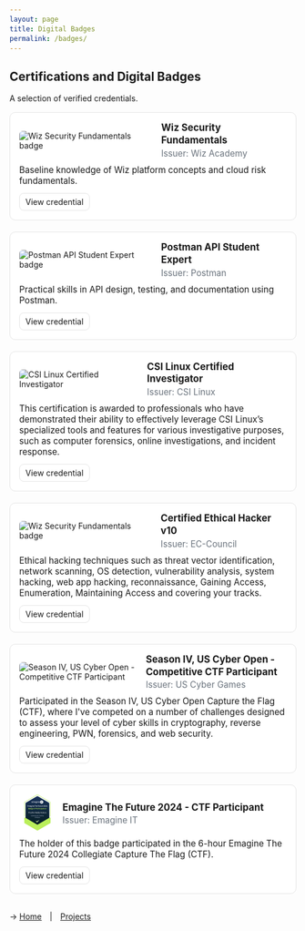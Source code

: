 ```yaml
---
layout: page
title: Digital Badges
permalink: /badges/
---
```


<style>
/* Local-only styles scoped to this page */
.badge-grid { display: grid; grid-template-columns: repeat(auto-fit, minmax(280px, 1fr)); gap: 1.25rem; margin-top: 1rem; }
.badge-card { border: 1px solid #e5e5e5; border-radius: 10px; padding: 16px; background: #fff; }
.badge-header { display: flex; gap: 12px; align-items: center; }
.badge-media img { width: 64px; height: 64px; object-fit: contain; border-radius: 6px; }
.badge-title { margin: 0; font-size: 1.05rem; line-height: 1.3; }
.badge-issuer { margin: 2px 0 0; color: #6a737d; font-size: 0.95rem; }
.badge-body { margin-top: 10px; font-size: 0.95rem; }
.badge-actions { margin-top: 12px; }
.badge-actions a { display: inline-block; padding: 6px 10px; border: 1px solid #e5e5e5; border-radius: 8px; text-decoration: none; }
.badge-actions a:hover { text-decoration: underline; }
.section-hint { color: #6a737d; margin: 0.25rem 0 1rem; font-size: 0.95rem; }
</style>

## Certifications and Digital Badges
A selection of verified credentials.

<div class="badge-grid">

  <!-- Wiz Security Fundamentals -->
  <article class="badge-card">
    <div class="badge-header">
      <div class="badge-media">
        <img src="https://api.accredible.com/v1/frontend/credential_website_embed_image/badge/157086684"
             alt="Wiz Security Fundamentals badge" loading="lazy">
      </div>
      <div>
        <h3 class="badge-title">Wiz Security Fundamentals</h3>
        <p class="badge-issuer">Issuer: Wiz Academy</p>
      </div>
    </div>
    <div class="badge-body">
      Baseline knowledge of Wiz platform concepts and cloud risk fundamentals.
    </div>
    <div class="badge-actions">
      <a href="https://certified.training.wiz.io/130258f9-bd9a-4a15-9f85-6d37af966eaf" target="_blank" rel="noopener">View credential</a>
    </div>
  </article>

  <!-- Postman API Student Expert -->
  <article class="badge-card">
    <div class="badge-header">
      <div class="badge-media">
        <img src="https://api.badgr.io/public/assertions/ar9U5C7mRIeYToapFO-0QA/image"
             alt="Postman API Student Expert badge" loading="lazy">
      </div>
      <div>
        <h3 class="badge-title">Postman API Student Expert</h3>
        <p class="badge-issuer">Issuer: Postman</p>
      </div>
    </div>
    <div class="badge-body">
      Practical skills in API design, testing, and documentation using Postman.
    </div>
    <div class="badge-actions">
      <a href="https://badgr.com/public/assertions/ar9U5C7mRIeYToapFO-0QA?identity__email=pkoduru1%40umbc.edu" target="_blank" rel="noopener">View credential</a>
    </div>
  </article>

  <!-- CSI LINUX BADGE  -->
  <article class="badge-card">
    <div class="badge-header">
      <div class="badge-media">
        <img src="https://api.badgr.io/public/assertions/W4ak4W_ETSKezZ8Tgw1-Tw/image"
             alt="CSI Linux Certified Investigator" loading="lazy">
      </div>
      <div>
        <h3 class="badge-title">CSI Linux Certified Investigator</h3>
        <p class="badge-issuer">Issuer: CSI Linux</p>
      </div>
    </div>
    <div class="badge-body">
      This certification is awarded to professionals who have demonstrated their ability to effectively leverage CSI Linux’s specialized tools and features for various investigative purposes, such as computer forensics, online investigations, and incident response.
    </div>
    <div class="badge-actions">
      <a href="https://badgr.com/public/assertions/W4ak4W_ETSKezZ8Tgw1-Tw?identity__email=pkoduru1%40umbc.edu" target="_blank" rel="noopener">View credential</a>
    </div>
  </article>

  <!-- CEH Badge -->
  <article class="badge-card">
    <div class="badge-header">
      <div class="badge-media">
        <img src="https://aspen.eccouncil.org/Content/Badges/CertifiedBadges/CEHMASTER_5FB43496785F.png"
             alt="Wiz Security Fundamentals badge" loading="lazy">
      </div>
      <div>
        <h3 class="badge-title">Certified Ethical Hacker v10</h3>
        <p class="badge-issuer">Issuer: EC-Council</p>
      </div>
    </div>
    <div class="badge-body">
      Ethical hacking techniques such as threat vector identification, network scanning, OS detection, vulnerability analysis, system hacking, web app hacking, reconnaissance, Gaining Access, Enumeration, Maintaining Access and covering your tracks.
    </div>
    <div class="badge-actions">
      <a href="https://aspen.eccouncil.org/VerifyBadge?type=certification&a=5ZuTZm9e7QTHQQQA+/K3mqoAv6GrW1MDIM0ow+ISdsY=" target="_blank" rel="noopener">View credential</a>
    </div>
  </article>

  <!-- Cybergames Badge -->
  <article class="badge-card">
    <div class="badge-header">
      <div class="badge-media">
        <img src="https://api.badgr.io/public/assertions/yTwfkqaMQP6gJAkB7ZZdJA/image" width="64" height="64"
             alt="Season IV, US Cyber Open - Competitive CTF Participant" loading="lazy">
      </div>
      <div>
        <h3 class="badge-title">Season IV, US Cyber Open - Competitive CTF Participant</h3>
        <p class="badge-issuer">Issuer: US Cyber Games</p>
      </div>
    </div>
    <div class="badge-body">
      Participated in the Season IV, US Cyber Open Capture the Flag (CTF), where I've competed on a number of challenges designed to assess your level of cyber skills in cryptography, reverse engineering, PWN, forensics, and web security.
    </div>
    <div class="badge-actions">
      <a href="https://badgr.com/public/assertions/yTwfkqaMQP6gJAkB7ZZdJA?identity__email=pkoduru1%40umbc.edu" target="_blank" rel="noopener">View credential</a>
    </div>
  </article>

  <!-- Emagine the Future 2024 Badge -->
  <article class="badge-card">
    <div class="badge-header">
      <div class="badge-media">
        <img src="/assets/images/ddfb1cf2-bdd5-4aad-94fe-0520be0e2221.png" width="64" height="64"
             alt="Emagine The Future 2024 - CTF badge, issued through certifier" loading="lazy">
      </div>
      <div>
        <h3 class="badge-title">Emagine The Future 2024 - CTF Participant</h3>
        <p class="badge-issuer">Issuer: Emagine IT</p>
      </div>
    </div>
    <div class="badge-body">
      The holder of this badge participated in the 6-hour Emagine The Future 2024 Collegiate Capture The Flag (CTF).
    </div>
    <div class="badge-actions">
      <a href="https://credsverse.com/credentials/ddfb1cf2-bdd5-4aad-94fe-0520be0e2221" target="_blank" rel="noopener">View credential</a>
    </div>
  </article>

</div>

<br>

→ [Home](/) | [Projects](/projects/)

